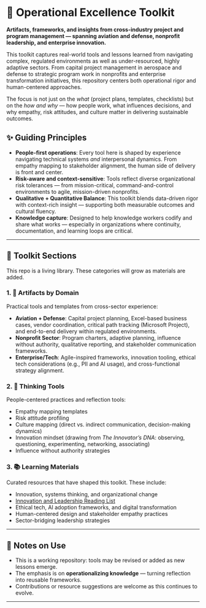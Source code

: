 
# 🧭 Operational Excellence Toolkit

**Artifacts, frameworks, and insights from cross-industry project and program management — spanning aviation and defense, nonprofit leadership, and enterprise innovation.**

This toolkit captures real-world tools and lessons learned from navigating complex, regulated environments as well as under-resourced, highly adaptive sectors. From capital project management in aerospace and defense to strategic program work in nonprofits and enterprise transformation initiatives, this repository centers both operational rigor and human-centered approaches.

The focus is not just on the *what* (project plans, templates, checklists) but on the *how and why* — how people work, what influences decisions, and why empathy, risk attitudes, and culture matter in delivering sustainable outcomes.

## ✨ Guiding Principles

* **People-first operations**: Every tool here is shaped by experience navigating technical systems *and* interpersonal dynamics. From empathy mapping to stakeholder alignment, the human side of delivery is front and center.
* **Risk-aware and context-sensitive**: Tools reflect diverse organizational risk tolerances — from mission-critical, command-and-control environments to agile, mission-driven nonprofits.
* **Qualitative + Quantitative Balance**: This toolkit blends data-driven rigor with context-rich insight — supporting both measurable outcomes and cultural fluency.
* **Knowledge capture**: Designed to help knowledge workers codify and share what works — especially in organizations where continuity, documentation, and learning loops are critical.

---

## 🧰 Toolkit Sections

This repo is a living library. These categories will grow as materials are added.

### 1. 🔧 Artifacts by Domain

Practical tools and templates from cross-sector experience:

* **Aviation + Defense**: Capital project planning, Excel-based business cases, vendor coordination, critical path tracking (Microsoft Project), and end-to-end delivery within regulated environments.
* **Nonprofit Sector**: Program charters, adaptive planning, influence without authority, qualitative reporting, and stakeholder communication frameworks.
* **Enterprise/Tech**: Agile-inspired frameworks, innovation tooling, ethical tech considerations (e.g., PII and AI usage), and cross-functional strategy alignment.

### 2. 🧠 Thinking Tools

People-centered practices and reflection tools:

* Empathy mapping templates
* Risk attitude profiling
* Culture mapping (direct vs. indirect communication, decision-making dynamics)
* Innovation mindset (drawing from *The Innovator’s DNA*: observing, questioning, experimenting, networking, associating)
* Influence without authority strategies

### 3. 📚 Learning Materials

Curated resources that have shaped this toolkit. These include:

* Innovation, systems thinking, and organizational change
* [Innovation and Leadership Reading List](https://github.com/AliciaMMorgan/cross-industry-pm-playbook/blob/main/Innovation_Leadership_Reading_List.md)
* Ethical tech, AI adoption frameworks, and digital transformation
* Human-centered design and stakeholder empathy practices
* Sector-bridging leadership strategies

---

## 📌 Notes on Use

* This is a working repository: tools may be revised or added as new lessons emerge.
* The emphasis is on **operationalizing knowledge** — turning reflection into reusable frameworks.
* Contributions or resource suggestions are welcome as this continues to evolve.

---
